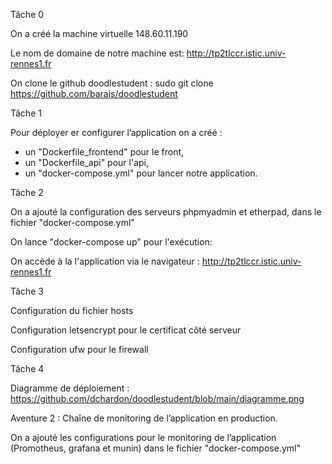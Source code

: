 Tâche 0

On a créé la machine virtuelle 148.60.11.190

Le nom de domaine de notre machine est: http://tp2tlccr.istic.univ-rennes1.fr

On clone le github doodlestudent : sudo git clone https://github.com/barais/doodlestudent


Tâche 1

Pour déployer er configurer l’application on a créé :
- un "Dockerfile_frontend" pour le front,
- un "Dockerfile_api" pour l'api,
- un "docker-compose.yml" pour lancer notre application.

Tâche 2

On a ajouté la configuration des serveurs phpmyadmin et etherpad, dans le fichier "docker-compose.yml"

On lance "docker-compose up" pour l'exécution: 

On accède à la l'application via le navigateur : http://tp2tlccr.istic.univ-rennes1.fr

Tâche 3

Configuration du fichier hosts

Configuration letsencrypt pour le certificat côté serveur

Configuration ufw pour le firewall

Tâche 4

Diagramme de déploiement :  https://github.com/dchardon/doodlestudent/blob/main/diagramme.png

Aventure 2 : Chaîne de monitoring de l’application en production.

On a ajouté les configurations pour le monitoring de l’application (Promotheus, grafana et munin) dans le fichier "docker-compose.yml" 
